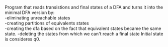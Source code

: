 Program that reads transistions and final states of a DFA and turns it into the minimal DFA version by: <br>
-eliminating unreachable states<br>
-creating partitions of equivalents states <br>
-creating the dfa based on the fact that equivalent states became the same state.
-deleting the states from which we can't reach a final state
Initial state is consideres q0.
